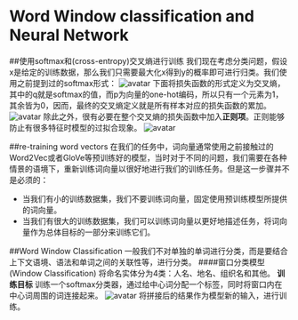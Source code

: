 # Word Window classification and Neural Network
##使用softmax和(cross-entropy)交叉熵进行训练
我们现在考虑分类问题，假设x是给定的训练数据，那么我们只需要最大化x得到y的概率即可进行归类。我们使用之前提到过的softmax形式：
![avatar](https://github.com/coderGray1296/NLP/blob/master/cs224n/pictures/3.1.png)
下面将损失函数的形式定义为交叉熵，其中的q就是softmax的值，而p为向量的one-hot编码，所以只有一个元素为1，其余皆为0，因而，最终的交叉熵定义就是所有样本对应的损失函数的累加。
![avatar](https://github.com/coderGray1296/NLP/blob/master/cs224n/pictures/3.2.png)
除此之外，很有必要在整个交叉熵的损失函数中加入**正则项**。正则能够防止有很多特征时模型的过拟合现象。
![avatar](https://github.com/coderGray1296/NLP/blob/master/cs224n/pictures/3.3.png)

##re-training word vectors
在我们的任务中，词向量通常使用之前接触过的Word2Vec或者GloVe等预训练好的模型，当时对于不同的问题，我们需要在各种情景的语境下，重新训练词向量以很好地进行我们的训练任务。但是这一步骤并不是必须的：
- 当我们有小的训练数据集，我们不要训练词向量，固定使用预训练模型所提供的词向量。
- 当我们有很大的训练数据集，我们可以训练词向量以更好地描述任务，将词向量作为总体目标的一部分来训练它们。

##Word Window Classification
一般我们不对单独的单词进行分类，而是要结合上下文语境、语法和单词之间的关联性等，进行分类。
####窗口分类模型(Window Classification)
将命名实体分为4类：人名、地名、组织名和其他。
**训练目标** 训练一个softmax分类器，通过给中心词分配一个标签，同时将窗口内在中心词周围的词连接起来。
![avatar](https://github.com/coderGray1296/NLP/blob/master/cs224n/pictures/3.5.png)
将拼接后的结果作为模型新的输入，进行训练。
